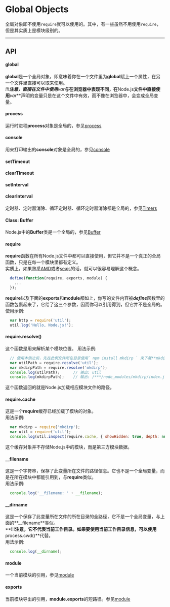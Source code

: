 # Global Objects
全局对象即不使用`require`就可以使用的。其中，有一些虽然不用使用`require`，但是其实质上是模块级别的。
   

------

## API

#### global
**global**是一个全局对象，即意味着你在一个文件里为**global**赋上一个属性，在另一个文件里直接可以取来使用。   
**!!!**注意，直接在文件中使用***var***与在浏览器中表现不同，在**Node.js**文件中直接使用***var***声明的变量只是在这个文件中有效，而不像在浏览器中，会变成全局变量。

#### process
运行时进程**process**对象是全局的，参见[process](./process.md)

#### console
用来打印输出的**console**对象是全局的，参见[console](./console.md)

#### setTimeout
#### clearTimeout
#### setInterval
#### clearInterval
定时器、定时器消除、循环定时器、循环定时器消除都是全局的，参见[Timers](./timers.md)

#### Class: Buffer
Node.js中的**Buffer**类是一个全局的，参见[Buffer](./buffer.md)

#### require
**require**函数在所有Node.js文件中都可以直接使用，但它并不是一个真正的全局函数，只是在每一个模块里都有定义。   
实质上，如果熟悉[AMD](http://requirejs.org/docs/api.html)或者[seajs](http://seajs.org/docs/#quick-start)的话，就可以很容易理解这个概念。   
```javascript
  define(function(require, exports, module) {
    ...
  });
```   
**require**以及下面的**exports**和**module**都如上，你写的文件内容被***define***函数里的函数包裹起来了，它给了这三个参数，因而你可以引用得到，但它并不是全局的。   
使用示例:   
```javascript
  var http = require('util');
  util.log('Hello, Node.js!');
```   
   

#### require.resolve()
这个函数是用来解析某个模块位置。
用法示例:   
```javascript
  // 使用本例之前，先在此例文件所在目录使用` npm install mkdirp ` 来下载**mkdirp**包到本地
  var utilPath = require.resolve('util');
  var mkdirpPath = require.resolve('mkdirp');
  console.log(utilPath);      // 输出: util
  console.log(mkdirpPath);    // 输出: /***/node_modules/mkdirp/index.js
```   
这个函数返回的就是Node.js加载相应模块文件的路径。   
   

#### require.cache
这是一个**require**缓存已经加载了模块的对象。   
用法示例:   
```javascript
  var mkdirp = require('mkdirp');
  var util = require('util');
  console.log(util.inspect(require.cache, { showHidden: true, depth: null }));
```   
这个缓存对象并不存储Node.js中的模块，而是第三方模块数据。   

#### __filename
这是一个字符串，保存了此变量所在文件的路径信息。它也不是一个全局变量，而是在所在模块中都能引用到，与**require**类似。      
用法示例:   
```javascript
  console.log('__filename: ' + __filename);
```   

#### __dirname
这是一个保存了此变量所在文件的所在目录的全路径，它不是一个全局变量，与上面的**__filename**类似。   
**!!!**注意，它不代表当前工作目录。如果要使用当前工作目录信息，可以使用**process.cwd()**代替。   
用法示例:   
```javascript
  console.log(__dirname);
```
   

#### module
一个当前模块的引用，参见[module](./module.md)   
   

#### exports
当前模块导出的引用，**module.exports**的短路径。参见[module](./module.md)   
   

